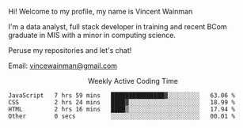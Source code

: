 Hi! Welcome to my profile, my name is Vincent Wainman

I'm a data analyst, full stack developer in training and recent BCom graduate in MIS with a minor in computing science. 

Peruse my repositories and let's chat!

Email: vincewainman@gmail.com

<p align="center"> Weekly Active Coding Time </p>
<!--START_SECTION:waka-->

```text
JavaScript   7 hrs 59 mins   ███████████████▓░░░░░░░░░   63.06 %
CSS          2 hrs 24 mins   ████▓░░░░░░░░░░░░░░░░░░░░   18.99 %
HTML         2 hrs 16 mins   ████▒░░░░░░░░░░░░░░░░░░░░   17.94 %
Other        0 secs          ░░░░░░░░░░░░░░░░░░░░░░░░░   00.01 %
```

<!--END_SECTION:waka-->
